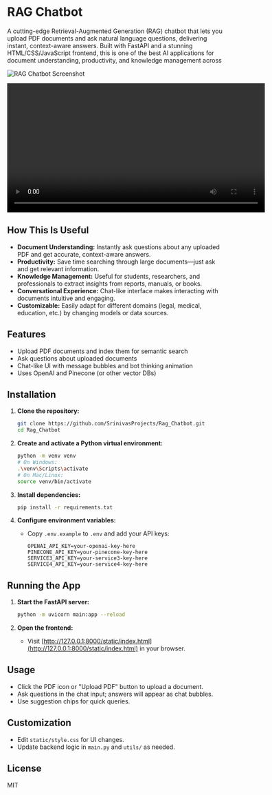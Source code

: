 # RAG Chatbot

A cutting-edge Retrieval-Augmented Generation (RAG) chatbot that lets you upload PDF documents and ask natural language questions, delivering instant, context-aware answers. Built with FastAPI and a stunning HTML/CSS/JavaScript frontend, this is one of the best AI applications for document understanding, productivity, and knowledge management across

![RAG Chatbot Screenshot](utils/photo.png)


<video src="static/video.mp4" controls width="600">
  Your browser does not support the video tag.
</video>

## How This Is Useful

- **Document Understanding:** Instantly ask questions about any uploaded PDF and get accurate, context-aware answers.
- **Productivity:** Save time searching through large documents—just ask and get relevant information.
- **Knowledge Management:** Useful for students, researchers, and professionals to extract insights from reports, manuals, or books.
- **Conversational Experience:** Chat-like interface makes interacting with documents intuitive and engaging.
- **Customizable:** Easily adapt for different domains (legal, medical, education, etc.) by changing models or data sources.

## Features
- Upload PDF documents and index them for semantic search
- Ask questions about uploaded documents
- Chat-like UI with message bubbles and bot thinking animation
- Uses OpenAI and Pinecone (or other vector DBs)

## Installation

1. **Clone the repository:**
   ```bash
   git clone https://github.com/SrinivasProjects/Rag_Chatbot.git
   cd Rag_Chatbot
   ```

2. **Create and activate a Python virtual environment:**
   ```bash
   python -m venv venv
   # On Windows:
   .\venv\Scripts\activate
   # On Mac/Linux:
   source venv/bin/activate
   ```

3. **Install dependencies:**
   ```bash
   pip install -r requirements.txt
   ```

4. **Configure environment variables:**
   - Copy `.env.example` to `.env` and add your API keys:
     ```
     OPENAI_API_KEY=your-openai-key-here
     PINECONE_API_KEY=your-pinecone-key-here
     SERVICE3_API_KEY=your-service3-key-here
     SERVICE4_API_KEY=your-service4-key-here
     ```

## Running the App

1. **Start the FastAPI server:**
   ```bash
   python -m uvicorn main:app --reload
   ```

2. **Open the frontend:**
   - Visit [http://127.0.0.1:8000/static/index.html](http://127.0.0.1:8000/static/index.html) in your browser.

## Usage
- Click the PDF icon or "Upload PDF" button to upload a document.
- Ask questions in the chat input; answers will appear as chat bubbles.
- Use suggestion chips for quick queries.

## Customization
- Edit `static/style.css` for UI changes.
- Update backend logic in `main.py` and `utils/` as needed.

## License
MIT
